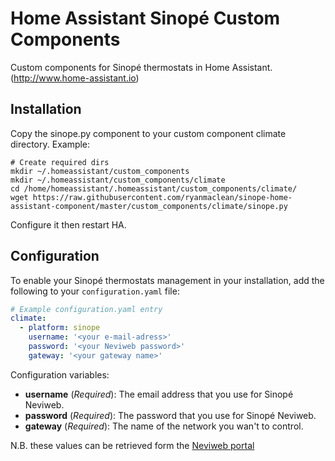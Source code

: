 # Home Assistant Sinopé Custom Components

Custom components for Sinopé thermostats in Home Assistant. (http://www.home-assistant.io)

## Installation
Copy the sinope.py component to your custom component climate directory.
Example: 
```
# Create required dirs
mkdir ~/.homeassistant/custom_components
mkdir ~/.homeassistant/custom_components/climate
cd /home/homeassistant/.homeassistant/custom_components/climate/
wget https://raw.githubusercontent.com/ryanmaclean/sinope-home-assistant-component/master/custom_components/climate/sinope.py
```

Configure it then restart HA.

## Configuration

To enable your Sinopé thermostats management in your installation, add the following to your `configuration.yaml` file:

```yaml
# Example configuration.yaml entry
climate:
  - platform: sinope
    username: '<your e-mail-adress>'
    password: '<your Neviweb password>'
    gateway: '<your gateway name>'
```

Configuration variables:

- **username** (*Required*): The email address that you use for Sinopé Neviweb.
- **password** (*Required*): The password that you use for Sinopé Neviweb.
- **gateway** (*Required*): The name of the network you wan't to control.

N.B. these values can be retrieved form the [Neviweb portal](https://neviweb.com/)
